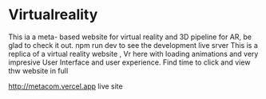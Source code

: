 # Virtualreality
This ia a meta- based website for virtual reality and 3D pipeline for AR, be glad to check it out.
npm run dev to see the development live srver
This is a replica of a virtual reality website , Vr here with loading animations and
very impresive User Interface and user experience. Find time to click and view thw website in full

http://metacom.vercel.app live site

